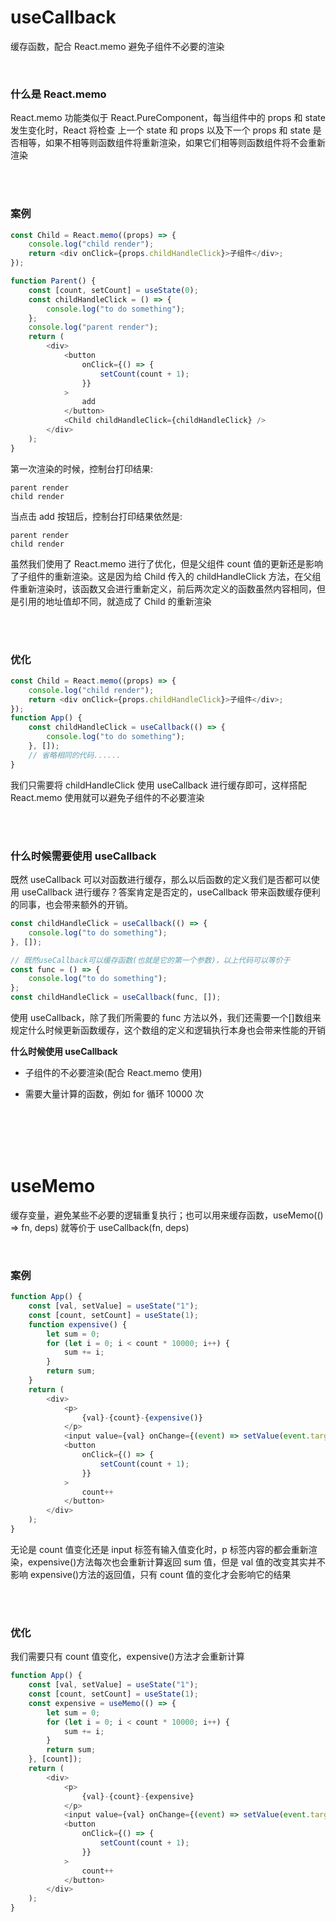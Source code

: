 # useCallback

缓存函数，配合 React.memo 避免子组件不必要的渲染

</br>

### 什么是 React.memo

React.memo 功能类似于 React.PureComponent，每当组件中的 props 和 state 发生变化时，React 将检查 上一个 state 和 props 以及下一个 props 和 state 是否相等，如果不相等则函数组件将重新渲染，如果它们相等则函数组件将不会重新渲染

</br>
</br>

### 案例

```javascript
const Child = React.memo((props) => {
    console.log("child render");
    return <div onClick={props.childHandleClick}>子组件</div>;
});

function Parent() {
    const [count, setCount] = useState(0);
    const childHandleClick = () => {
        console.log("to do something");
    };
    console.log("parent render");
    return (
        <div>
            <button
                onClick={() => {
                    setCount(count + 1);
                }}
            >
                add
            </button>
            <Child childHandleClick={childHandleClick} />
        </div>
    );
}
```

第一次渲染的时候，控制台打印结果:

```
parent render
child render
```

当点击 add 按钮后，控制台打印结果依然是:

```
parent render
child render
```

虽然我们使用了 React.memo 进行了优化，但是父组件 count 值的更新还是影响了子组件的重新渲染。这是因为给 Child 传入的 childHandleClick 方法，在父组件重新渲染时，该函数又会进行重新定义，前后两次定义的函数虽然内容相同，但是引用的地址值却不同，就造成了 Child 的重新渲染

</br>
</br>

### 优化

```javascript
const Child = React.memo((props) => {
    console.log("child render");
    return <div onClick={props.childHandleClick}>子组件</div>;
});
function App() {
    const childHandleClick = useCallback(() => {
        console.log("to do something");
    }, []);
    // 省略相同的代码......
}
```

我们只需要将 childHandleClick 使用 useCallback 进行缓存即可，这样搭配 React.memo 使用就可以避免子组件的不必要渲染

</br>
</br>

### 什么时候需要使用 useCallback

既然 useCallback 可以对函数进行缓存，那么以后函数的定义我们是否都可以使用 useCallback 进行缓存？答案肯定是否定的，useCallback 带来函数缓存便利的同事，也会带来额外的开销。

```javascript
const childHandleClick = useCallback(() => {
    console.log("to do something");
}, []);

// 既然useCallback可以缓存函数(也就是它的第一个参数)，以上代码可以等价于
const func = () => {
    console.log("to do something");
};
const childHandleClick = useCallback(func, []);
```

使用 useCallback，除了我们所需要的 func 方法以外，我们还需要一个[]数组来规定什么时候更新函数缓存，这个数组的定义和逻辑执行本身也会带来性能的开销

**什么时候使用 useCallback**

-   子组件的不必要渲染(配合 React.memo 使用)

-   需要大量计算的函数，例如 for 循环 10000 次

</br>
</br>
</br>
</br>

# useMemo

缓存变量，避免某些不必要的逻辑重复执行；也可以用来缓存函数，useMemo(() => fn, deps) 就等价于 useCallback(fn, deps)

</br>

### 案例

```javascript
function App() {
    const [val, setValue] = useState("1");
    const [count, setCount] = useState(1);
    function expensive() {
        let sum = 0;
        for (let i = 0; i < count * 10000; i++) {
            sum += i;
        }
        return sum;
    }
    return (
        <div>
            <p>
                {val}-{count}-{expensive()}
            </p>
            <input value={val} onChange={(event) => setValue(event.target.value)} />
            <button
                onClick={() => {
                    setCount(count + 1);
                }}
            >
                count++
            </button>
        </div>
    );
}
```

无论是 count 值变化还是 input 标签有输入值变化时，p 标签内容的都会重新渲染，expensive()方法每次也会重新计算返回 sum 值，但是 val 值的改变其实并不影响 expensive()方法的返回值，只有 count 值的变化才会影响它的结果

</br>
</br>

### 优化

我们需要只有 count 值变化，expensive()方法才会重新计算

```javascript
function App() {
    const [val, setValue] = useState("1");
    const [count, setCount] = useState(1);
    const expensive = useMemo(() => {
        let sum = 0;
        for (let i = 0; i < count * 10000; i++) {
            sum += i;
        }
        return sum;
    }, [count]);
    return (
        <div>
            <p>
                {val}-{count}-{expensive}
            </p>
            <input value={val} onChange={(event) => setValue(event.target.value)} />
            <button
                onClick={() => {
                    setCount(count + 1);
                }}
            >
                count++
            </button>
        </div>
    );
}
```

</br>
</br>
